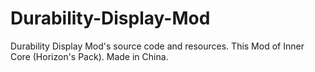 # Durability-Display-Mod
Durability Display Mod's source code and resources.
This Mod of Inner Core (Horizon's Pack).
Made in China.
